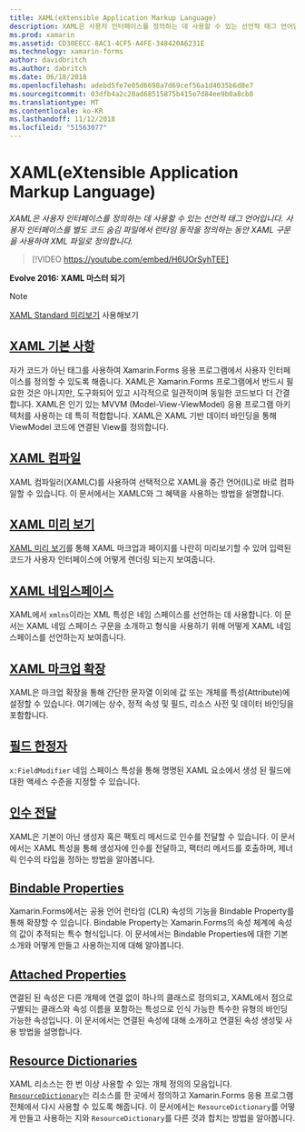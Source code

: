 ```yaml
---
title: XAML(eXtensible Application Markup Language)
description: XAML은 사용자 인터페이스를 정의하는 데 사용할 수 있는 선언적 태그 언어입니다. 사용자 인터페이스를 별도 코드 숨김 파일에서 런타임 동작을 정의하는 동안 XAML 구문을 사용하여 XML 파일로 정의합니다.
ms.prod: xamarin
ms.assetid: CD30EECC-8AC1-4CF5-A4FE-348420A6231E
ms.technology: xamarin-forms
author: davidbritch
ms.author: dabritch
ms.date: 06/18/2018
ms.openlocfilehash: adebd5fe7e05d6698a7d69cef56a1d4035b6d8e7
ms.sourcegitcommit: 03dfb4a2c20ad68515875b415e7d84ee9b0a8cb8
ms.translationtype: MT
ms.contentlocale: ko-KR
ms.lasthandoff: 11/12/2018
ms.locfileid: "51563077"
---
```

# <a name="extensible-application-markup-language-xaml"></a>XAML(eXtensible Application Markup Language)

_XAML은 사용자 인터페이스를 정의하는 데 사용할 수 있는 선언적 태그 언어입니다. 사용자 인터페이스를 별도 코드 숨김 파일에서 런타임 동작을 정의하는 동안 XAML 구문을 사용하여 XML 파일로 정의합니다._

> [!VIDEO https://youtube.com/embed/H6UOrSyhTEE]

**Evolve 2016: XAML 마스터 되기**

> [!NOTE]
> [XAML Standard 미리보기](standard/index.md) 사용해보기

<a name="xaml" />

## <a name="xaml-basicsxaml-basicsindexmd"></a>[XAML 기본 사항](xaml-basics/index.md)

자가 코드가 아닌 태그를 사용하여 Xamarin.Forms 응용 프로그램에서 사용자 인터페이스를 정의할 수 있도록 해줍니다. XAML은 Xamarin.Forms 프로그램에서 반드시 필요한 것은 아니지만, 도구화되어 있고 시각적으로 일관적이며 동일한 코드보다 더 간결합니다. XAML은 인기 있는 MVVM (Model-View-ViewModel) 응용 프로그램 아키텍처를 사용하는 데 특히 적합합니다. XAML은 XAML 기반 데이터 바인딩을 통해 ViewModel 코드에 연결된 View를 정의합니다.

## <a name="xaml-compilationxamlcmd"></a>[XAML 컴파일](xamlc.md)

XAML 컴파일러(XAMLC)를 사용하여 선택적으로 XAML을 중간 언어(IL)로 바로 컴파일할 수 있습니다. 이 문서에서는 XAMLC와 그 혜택을 사용하는 방법을 설명합니다.

## <a name="xaml-previewerxaml-previewermd"></a>[XAML 미리 보기](xaml-previewer.md)

[XAML 미리 보기](~/xamarin-forms/xaml/xaml-previewer.md)를 통해 XAML 마크업과 페이지를 나란히 미리보기할 수 있어 입력된 코드가 사용자 인터페이스에 어떻게 렌더링 되는지 보여줍니다.

## <a name="xaml-namespacesnamespacesmd"></a>[XAML 네임스페이스](namespaces.md)

XAML에서 `xmlns`이라는 XML 특성은 네임 스페이스를 선언하는 데 사용합니다. 이 문서는 XAML 네임 스페이스 구문을 소개하고 형식을 사용하기 위해 어떻게 XAML 네임스페이스를 선언하는지 보여줍니다.

## <a name="xaml-markup-extensionsmarkup-extensionsindexmd"></a>[XAML 마크업 확장](markup-extensions/index.md)

XAML은 마크업 확장을 통해 간단한 문자열 이외에 값 또는 개체를 특성(Attribute)에 설정할 수 있습니다. 여기에는 상수, 정적 속성 및 필드, 리소스 사전 및 데이터 바인딩을 포함합니다.

## <a name="field-modifiersfield-modifiersmd"></a>[필드 한정자](field-modifiers.md)

`x:FieldModifier` 네임 스페이스 특성을 통해 명명된 XAML 요소에서 생성 된 필드에 대한 액세스 수준을 지정할 수 있습니다.

## <a name="passing-argumentspassing-argumentsmd"></a>[인수 전달](passing-arguments.md)

XAML은 기본이 아닌 생성자 혹은 팩토리 메서드로 인수를 전달할 수 있습니다. 이 문서에서는 XAML 특성을 통해 생성자에 인수를 전달하고, 팩터리 메서드를 호출하며, 제너릭 인수의 타입을 정하는 방법을 알아봅니다.

## <a name="bindable-propertiesbindable-propertiesmd"></a>[Bindable Properties](bindable-properties.md)

Xamarin.Forms에서는 공용 언어 런타임 (CLR) 속성의 기능을 Bindable Property를 통해 확장할 수 있습니다. Bindable Property는 Xamarin.Forms의 속성 체계에 속성의 값이 추적되는 특수 형식입니다. 이 문서에서는 Bindable Properties에 대한 기본 소개와 어떻게 만들고 사용하는지에 대해 알아봅니다.

## <a name="attached-propertiesattached-propertiesmd"></a>[Attached Properties](attached-properties.md)

연결된 된 속성은 다른 개체에 연결 없이 하나의 클래스로 정의되고, XAML에서 점으로 구별되는 클래스와 속성 이름을 포함하는 특성으로 인식 가능한 특수한 유형의 바인딩 가능한 속성입니다. 이 문서에서는 연결된 속성에 대해 소개하고 연결된 속성 생성및 사용 방법을 설명합니다.

## <a name="resource-dictionariesresource-dictionariesmd"></a>[Resource Dictionaries](resource-dictionaries.md)

XAML 리소스는 한 번 이상 사용할 수 있는 개체 정의의 모음입니다. [`ResourceDictionary`](xref:Xamarin.Forms.ResourceDictionary)는 리소스를 한 곳에서 정의하고 Xamarin.Forms 응용 프로그램 전체에서 다시 사용할 수 있도록 해줍니다. 이 문서에서는 `ResourceDictionary`를 어떻게 만들고 사용하는 지와 `ResourceDictionary`를 다른 것과 합치는 방법을 알아봅니다.
